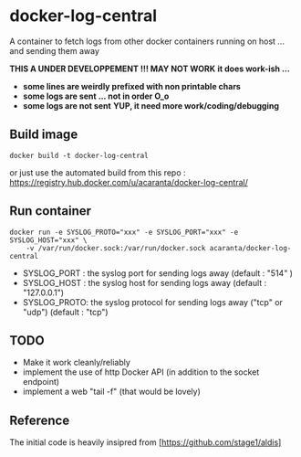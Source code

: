 docker-log-central
==================

A container to fetch logs from other docker containers running on host ... and sending them away

**THIS A UNDER DEVELOPPEMENT !!! MAY NOT WORK**
**it does work-ish ...**
* **some lines are weirdly prefixed with non printable chars**
* **some logs are sent ... not in order O_o**
* **some logs are not sent**
**YUP, it need more work/coding/debugging**

Build image
-----------
`docker build -t docker-log-central` 

or just use the automated build from this repo : https://registry.hub.docker.com/u/acaranta/docker-log-central/

Run container
-------------
```
docker run -e SYSLOG_PROTO="xxx" -e SYSLOG_PORT="xxx" -e SYSLOG_HOST="xxx" \
	-v /var/run/docker.sock:/var/run/docker.sock acaranta/docker-log-central
```

* SYSLOG_PORT : the syslog port for sending logs away (default : "514" )
* SYSLOG_HOST : the syslog host for sending logs away (default : "127.0.0.1")
* SYSLOG_PROTO: the syslog protocol for sending logs away ("tcp" or "udp") (default : "tcp")

TODO
----
* Make it work cleanly/reliably
* implement the use of http Docker API (in addition to the socket endpoint)
* implement a web "tail -f" (that would be lovely)

Reference
---------
The initial code is heavily insipred from [https://github.com/stage1/aldis]
